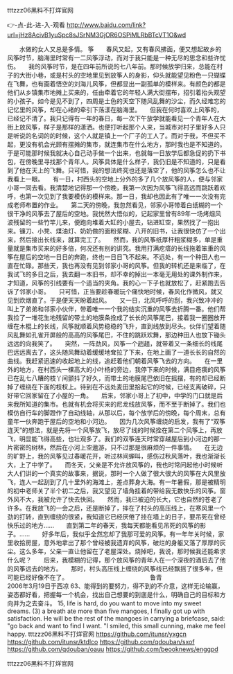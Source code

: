 
tttzzz06黑料不打烊官网




👉-点-此-进-入-观看  http://www.baidu.com/link?url=jHz8AcivB1yuSpc8sJSrNM3GjOR6OSPiMLRbBTcVT1O&wd




　　水做的女人又总是多情。
筝　　春风又起，又有春风拂面，便又想起故乡的风筝时节，脑海里时常有一二风筝浮动，而对于我只能是一种无尽的思念和些许忧伤。　　我的风筝时节，是在四年前所说的七八年前。那时候放学归来，总能在村子的大街小巷，或是村头的空地里见到放筝人的身影，仰头就能望见粉色一只蝴蝶在飞舞，也有画着悟空的刘海儿风筝，但都显出一副孤单的模样来。有颜色的都是他们从乡镇集市地摊上买来的，任由牵着它的年轻人满大街摆布，招引着抬头观望的小孩子。如今是见不到了，四周是土色的天空下随风乱舞的沙尘，而久经难忘的记忆里的风筝，却在心绪的牵引下荡漾在脑海里。　　但我在何时喜欢上风筝的，已经记不清了。我只记得有一年的春日，每一次下午放学就能看见一个青年人在大街上放风筝，样子是那样的潇洒。也便打听起那个人来，当城市对村子里好多人只是听说的名词的的时候，这个人就是镇上一个厂子的工人了。而对于我，不但买不起，更没有机会光顾有摆摊的集市，就连集市在什么地方，那时我也是不知道的。于是可能那时候我就决心自己动手做一个出来，也就每一日放学后都急促的扔下书包，在傍晚里寻找那个青年人。风筝具体是什么样子，我仍旧是不知道的，只是看到了他在天上的飞舞。只可惜，我的想法终究也还是落空了，他的风筝怎么也不让我看上一眼。　　有一日，村西头的空地上分外的多了几个放风筝的人，便与邻家小哥一同去看。我清楚地记得那一个傍晚，我第一次因为风筝飞得高远而跳跃着欢呼，也第一次见到了我要模仿的模样来。那一日，我却也因此有了唯一一次没有完成老师布置的作业。　　第二天的傍晚，我忽然看见，邻家小哥带着白纸糊的一个很干净的风筝去了屋后的空地。我恍然大悟似的，记起家里曾有89年一场烤烟风波残留的一些竹竿儿来，便跑向堆着大缸的小屋去，钻进缸空，果然找了一抱出来。镰刀、小凳、煤油灯、奶奶做的面粉浆糊、八开的旧书，让我很快仿了一个出来，然后接出长线来，就算完工了。　　然而，我的风筝纸厚杆粗浆糊多，单是重量就是集市买来的好多倍，何况还有别的讲究。我用打满疙瘩的长线拖着笨重的风筝在屋后的空地一日日的奔跑，终也一日日飞不起来。不远处，有一个种田人也一直在忙碌。那些天，我也再没有见到邻家小哥的风筝。但我的转机还是来临了，在我试飞的多日之后，我去翻一本旧书，却不幸的掉出一本毫无用处的课外制作来，才知道，风筝的引线要有一个适当的夹角。我的心一下子也就放松了，赶紧跑去告诉了邻家小哥。　　只可惜，正当要趁春暖玩个痛快地时候，春风化作微风，就又见到炊烟直了。于是便天天盼着起风。　　又一日，北风呼呼的刮，我兴致冲冲的叫上了弟弟和邻家小伙伴，带着唯一一个我的结实沉重的风筝去折腾一番。他们帮我捡了一堆花生地残留的带土的地膜条拴成了长长的风筝尾巴，接着我一圈圈放开缠在木棍上的长线，风筝就顺着风势稳稳的飞升，直到线放到尽头。伙伴们望着随风乱舞如孔雀开屏般的高高的风筝尾巴，不住的跳跃欢舞，那边种田人也放下锄头远远的向我笑了。　　突然，一阵劲风，风筝一个趔趄，就带着又一条细长的线尾巴远远离去了，这头随风舞动着缓缓地耷拉了下来，在地上画了一道长长的自然的曲线。我赶紧迅速的收起地上的线，追赶着他们朝着风筝飞去的方向。　　在一里外的地方，在村西头一棵高大的小叶杨的旁边，我停下来的时候，满目疮痍的风筝已在乱七八糟的枝丫间颤抖了好久，而带土的地膜尾巴依旧在摇摆，有的却已经断掉了缠绕在下面的枝杈上。待到在不远处麦田里拾起它的时候，已经支离破碎，只好带它回家留在了小屋的一角。　　后来，邻家小哥上了初中，中学的门口就是后来我所知道的集市。也就有机会将买来的尼龙线放风筝，而不至于断掉了。我们也模仿自行车的脚蹬作了自动线轴，从那以后，每个放学后的傍晚，每个周末，总有童年一伙奔跑于屋后的空地和小河边。　　因为几次风筝缠绕的启发，我有了“双筝连天”的想法，就是先将一个风筝放飞，放尽了线的时候拴在第二个风筝上，再放飞，明显能飞得高些，也壮观多了。我们的双筝连天时常穿越屋后到小河边的那一片密密的树林，然后在小河上空遨游，只不过那是很麻烦的一件事情。　　在无边的旷野上，我的风筝见过春暖花开，听过林间蝉叫，感伤过秋风落叶，我也渐渐长大，上了中学了。　　而冬天，父亲是不允许放风筝的，我也时常问起他小时候听大人们讲的一个真实的故事来，据说，那时一个人做了很大很大的风筝在大风里放飞，连人一起刮到了几十里外的海滩上，差点葬身大海。有一年暑假，那是被精明的初中老师关了半个初二之后，我又望见了墙角挂着的带给我无数快乐的风筝。窗外风不大，我被允许了快去快回。　　然而，我已被迫的长大，它也自然的苍老了许多。在我放飞的一会之后，还是断掉了，摔在了村头的高压线上，在寒风里一个劲的打转，直到缠绕的很紧，我知道它已经厌倦了挂在墙上的日子，要吊死在曾经快乐过的地方……　　直到第二年的春天，我每天都能看见吊死的风筝的影子。……　　好多年后，我似乎全然忘却了我那可爱的风筝。有一年年关时候，家里收拾房屋，意外地拿出了那个曾经被我遗弃的风筝，破烂的身躯又落了厚厚的灰尘。这么多年，父亲一直让他留在了老屋深处。烧掉吧，我说，那时候我还能希求什么呢？　　后来，我模糊的记得，那个放风筝的青年人在一个深夜的酒后去了他的风筝远去的地方。　　那时，村头高压线上缠绕的风筝线已经飘摇了很多年，但可能已经好像不在了。　　　　　　　　　　　　　　鲁青　　　　　　　　　　　2006年3月19日于西凉
	63、能得到的要努力，得不到的不介意，这样无论输赢，姿态都好看，把握每一个机会，找出自己想要的到底是什么，明确自己的目标和方向并为之去奋斗。
15, life is hard, do you want to move into my sweet dreams.
(3) a breath ate more than five mangoes, I finally got up with satisfaction.
He will be the rest of the mangoes in carrying a briefcase, said: "go back and want to find I want.
"I smiled, this small cunning, make me feel happy.
tttzzz06黑料不打烊官网 https://github.com/itunsr/yxgcn
https://github.com/itunsr/ktdlco
https://github.com/qdouban/sxof
https://github.com/qdouban/oauu
https://github.com/beooknews/enggpd





tttzzz06黑料不打烊官网
